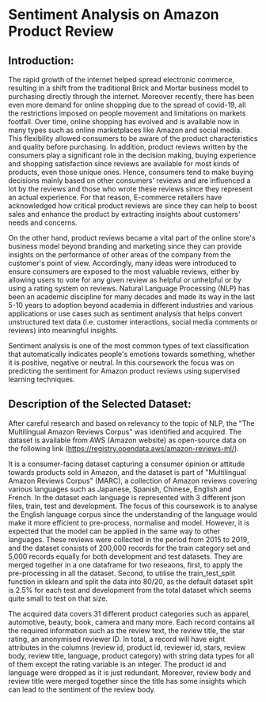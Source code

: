 # Sentiment Analysis on Amazon Product Review

## Introduction:
The rapid growth of the internet helped spread electronic commerce, resulting in a shift from the traditional Brick and Mortar business model to purchasing directly through the internet. Moreover recently, there has been even more demand for online shopping due to the spread of covid-19, all the restrictions imposed on people movement and limitations on markets footfall. Over time, online shopping has evolved and is available now in many types such as online marketplaces like Amazon and social media. This flexibility allowed consumers to be aware of the product characteristics and quality before purchasing. In addition, product reviews written by the consumers play a significant role in the decision making, buying experience and shopping satisfaction since reviews are available for most kinds of products, even those unique ones. Hence, consumers tend to make buying decisions mainly based on other consumers' reviews and are influenced a lot by the reviews and those who wrote these reviews since they represent an actual experience. For that reason, E-commerce retailers have acknowledged how critical product reviews are since they can help to boost sales and enhance the product by extracting insights about customers' needs and concerns.

On the other hand, product reviews became a vital part of the online store's business model beyond branding and marketing since they can provide insights on the performance of other areas of the company from the customer's point of view. Accordingly, many ideas were introduced to ensure consumers are exposed to the most valuable reviews, either by allowing users to vote for any given review as helpful or unhelpful or by using a rating system on reviews. Natural Language Processing (NLP) has been an academic discipline for many decades and made its way in the last 5-10 years to adoption beyond academia in different industries and various applications or use cases such as sentiment analysis that helps convert unstructured text data (i.e. customer interactions, social media comments or reviews) into meaningful insights.

Sentiment analysis is one of the most common types of text classification that automatically indicates people's emotions towards something, whether it is positive, negative or neutral. In this coursework the focus was on predicting the sentiment for Amazon product reviews using supervised learning techniques.

## Description of the Selected Dataset:
After careful research and based on relevancy to the topic of NLP, the "The Multilingual Amazon Reviews Corpus" was identified and acquired. The dataset is available from AWS (Amazon website) as open-source data on the following link (https://registry.opendata.aws/amazon-reviews-ml/).

It is a consumer-facing dataset capturing a consumer opinion or attitude towards products sold in Amazon, and the dataset is part of "Multilingual Amazon Reviews Corpus" (MARC), a collection of Amazon reviews covering various languages such as Japanese, Spanish, Chinese, English and French. In the dataset each language is represented with 3 different json files, train, test and development. The focus of this coursework is to analyse the English language corpus since the understanding of the language would make it more efficient to pre-process, normalise and model. However, it is expected that the model can be applied in the same way to other languages. These reviews were collected in the period from 2015 to 2019, and the dataset consists of 200,000 records for the train category set and 5,000 records equally for both development and test datasets. They are merged together in a one dataframe for two reseaons, first, to apply the pre-processing in all the dataset. Second, to utilise the train_test_split function in sklearn and split the data into 80/20, as the default dataset split is 2.5% for each test and development from the total dataset which seems quite small to test on that size.

The acquired data covers 31 different product categories such as apparel, automotive, beauty, book, camera and many more. Each record contains all the required information such as the review text, the review title, the star rating, an anonymised reviewer ID. In total, a record will have eight attributes in the columns (review id, product id, reviewer id, stars, review body, review title, language, product category) with string data types for all of them except the rating variable is an integer. The product id and language were dropped as it is just redundant. Moreover, review body and review title were merged together since the title has some insights which can lead to the sentiment of the review body.
